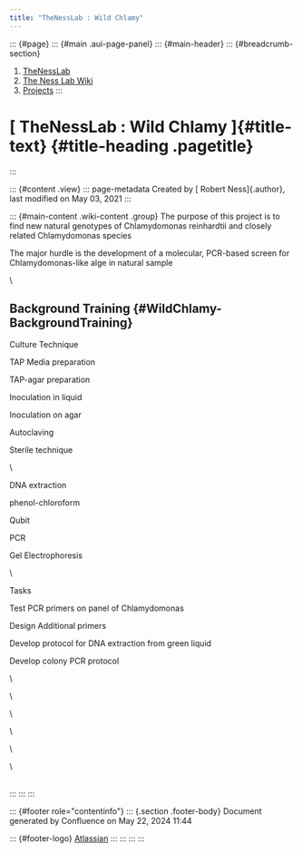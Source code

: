 ```yaml
---
title: "TheNessLab : Wild Chlamy"
---
```


::: {#page}
::: {#main .aui-page-panel}
::: {#main-header}
::: {#breadcrumb-section}
1.  [TheNessLab](index.html)
2.  [The Ness Lab Wiki](The-Ness-Lab-Wiki_11436042.html)
3.  [Projects](Projects_15892485.html)
:::

# [ TheNessLab : Wild Chlamy ]{#title-text} {#title-heading .pagetitle}
:::

::: {#content .view}
::: page-metadata
Created by [ Robert Ness]{.author}, last modified on May 03, 2021
:::

::: {#main-content .wiki-content .group}
The purpose of this project is to find new natural genotypes of
Chlamydomonas reinhardtii and closely related Chlamydomonas species

The major hurdle is the development of a molecular, PCR-based screen for
Chlamydomonas-like alge in natural sample

\

## Background Training {#WildChlamy-BackgroundTraining}

Culture Technique

TAP Media preparation

TAP-agar preparation 

Inoculation in liquid

Inoculation on agar

Autoclaving

Sterile technique

\

DNA extraction

phenol-chloroform

Qubit

PCR

Gel Electrophoresis

\

Tasks

Test PCR primers on panel of Chlamydomonas

Design Additional primers

Develop protocol for DNA extraction from green liquid

Develop colony PCR protocol

\

\

\

\

\

\

\
:::
:::
:::

::: {#footer role="contentinfo"}
::: {.section .footer-body}
Document generated by Confluence on May 22, 2024 11:44

::: {#footer-logo}
[Atlassian](https://www.atlassian.com/)
:::
:::
:::
:::
